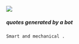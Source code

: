  ![](https://komarev.com/ghpvc/?username=NinaM31&color=78b6c2)

##### quotes generated by a bot
<!-- fluff starts -->
```
Smart and mechanical .
```
<!-- fluff ends -->
